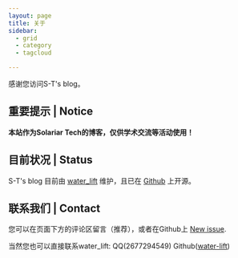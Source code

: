 ```yaml
---
layout: page
title: 关于
sidebar:
  - grid
  - category
  - tagcloud

---
```


感谢您访问S-T's blog。

## 重要提示 | Notice

**本站作为Solariar Tech的博客，仅供学术交流等活动使用！**

## 目前状况 | Status

S-T's blog 目前由 [water_lift](//github.com/water-lift/) 维护，且已在 [Github](//github.com/water-lift/blog.solariar.tech/) 上开源。

## 联系我们 | Contact

您可以在页面下方的评论区留言（推荐），或者在Github上 [New issue](//github.com/water-lift/blog.solariar.tech/issues/new).

当然您也可以直接联系water_lift: QQ(2677294549) Github([water-lift](//github.com/water-lift/))
